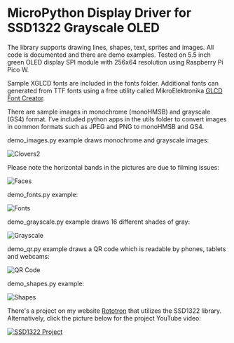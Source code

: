 # MicroPython Display Driver for SSD1322 Grayscale OLED
The library supports drawing lines, shapes, text, sprites and images.  All code is documented and there are demo examples.  Tested on 5.5 inch green OLED display SPI module with 256x64 resolution using Raspberry Pi Pico W.

Sample XGLCD fonts are included in the fonts folder.  Additional fonts can generated from TTF fonts using a free utility called MikroElektronika [GLCD Font Creator](https://www.mikroe.com/glcd-font-creator).

There are sample images in monochrome (monoHMSB) and grayscale (GS4) format.  I’ve included python apps in the utils folder to convert images in common formats such as JPEG and PNG to monoHMSB and GS4.

demo_images.py example draws monochrome and grayscale images:

![Clovers2](https://user-images.githubusercontent.com/106355/184423207-1d61f55c-17f1-47bb-a7bb-2b1c0c019024.JPG)

Please note the horizontal bands in the pictures are due to filming issues:

![Faces](https://user-images.githubusercontent.com/106355/184423230-60b559da-0b67-493a-b81a-a1f4c4926f49.JPG)


demo_fonts.py example:

![Fonts](https://user-images.githubusercontent.com/106355/184423316-ede48e21-9a62-48b0-a566-a59ea09d9a3e.JPG)


demo_grayscale.py example draws 16 different shades of gray:

![Grayscale](https://user-images.githubusercontent.com/106355/184423419-bccafb6b-f3db-4814-8516-1f28a76da975.png)


demo_qr.py example draws a QR code which is readable by phones, tablets and webcams:

![QR Code](https://user-images.githubusercontent.com/106355/184423549-ce90bbda-57bd-4ea9-b697-d8067ce0c18d.JPG)


demo_shapes.py example:

![Shapes](https://user-images.githubusercontent.com/106355/184427925-70d99f23-e648-4cd6-973a-81b0ab498f93.JPG)

There's a project on my website [Rototron](https://www.rototron.info/projects/sms-display/) that utilizes the SSD1322 library.  Alternatively, click the picture below for the project YouTube video:

[![SSD1322 Project](https://i.ytimg.com/vi/vhel6iFT4t8/maxresdefault.jpg)](https://www.youtube.com/watch?v=vhel6iFT4t8)


